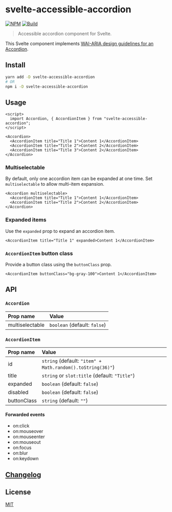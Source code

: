 # svelte-accessible-accordion

[![NPM][npm]][npm-url]
[![Build][build]][build-badge]

> Accessible accordion component for Svelte.

This Svelte component implements [WAI-ARIA design guidelines for an Accordion](https://www.w3.org/TR/wai-aria-practices/examples/accordion/accordion.html).

## Install

```bash
yarn add -D svelte-accessible-accordion
# OR
npm i -D svelte-accessible-accordion
```

## Usage

```svelte
<script>
  import Accordion, { AccordionItem } from "svelte-accessible-accordion";
</script>

<Accordion>
  <AccordionItem title="Title 1">Content 1</AccordionItem>
  <AccordionItem title="Title 2">Content 2</AccordionItem>
  <AccordionItem title="Title 3">Content 2</AccordionItem>
</Accordion>
```

### Multiselectable

By default, only one accordion item can be expanded at one time. Set `multiselectable` to allow multi-item expansion.

```svelte
<Accordion multiselectable>
  <AccordionItem title="Title 1">Content 1</AccordionItem>
  <AccordionItem title="Title 2">Content 2</AccordionItem>
</Accordion>
```

### Expanded items

Use the `expanded` prop to expand an accordion item.

```svelte
<AccordionItem title="Title 1" expanded>Content 1</AccordionItem>
```

### `AccordionItem` button class

Provide a button class using the `buttonClass` prop.

```svelte
<AccordionItem buttonClass="bg-gray-100">Content 1</AccordionItem>
```

## API

### `Accordion`

| Prop name   | Value                        |
| :-------------- | :--------------------------- |
| multiselectable | `boolean` (default: `false`) |

### `AccordionItem`

| Prop name | Value                                                      |
| :------------ | :--------------------------------------------------------- |
| id            | `string` (default: `"item" + Math.random().toString(36)"`) |
| title         | `string` or `slot:title` (default: `"Title"`)              |
| expanded      | `boolean` (default: `false`)                               |
| disabled      | `boolean` (default: `false`)                               |
| buttonClass   | `string` (default: `""`)                                   |

#### Forwarded events

- on:click
- on:mouseover
- on:mouseenter
- on:mouseout
- on:focus
- on:blur
- on:keydown

## [Changelog](CHANGELOG.md)

## License

[MIT](LICENSE)

[npm]: https://img.shields.io/npm/v/svelte-accessible-accordion.svg?style=for-the-badge&color=%23ff3e00
[npm-url]: https://npmjs.com/package/svelte-accessible-accordion
[build]: https://img.shields.io/travis/com/metonym/svelte-accessible-accordion?color=28a745&style=for-the-badge
[build-badge]: https://travis-ci.com/metonym/svelte-accessible-accordion
